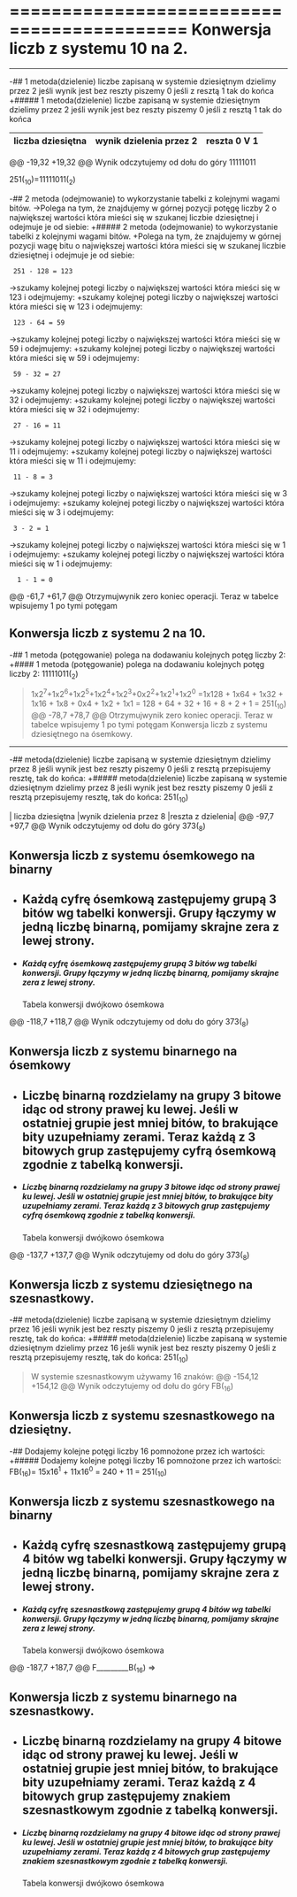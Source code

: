===========================================
Konwersja liczb z systemu 10 na 2.
===================================
---------------------------------------------
-## 1 metoda(dzielenie) liczbe zapisaną w systemie dziesiętnym dzielimy przez 2 jeśli wynik jest bez reszty piszemy 0 jeśli z resztą 1 tak do końca
+##### 1 metoda(dzielenie) liczbe zapisaną w systemie dziesiętnym dzielimy przez 2 jeśli wynik jest bez reszty piszemy 0 jeśli z resztą 1 tak do końca
 
 | liczba dziesiętna |wynik dzielenia przez 2 |reszta 0 V 1|
 | ------ | ------ |  ------ |
@@ -19,32 +19,32 @@ Wynik odczytujemy od dołu do góry 11111011
 
 251(<sub>10</sub>)=11111011(<sub>2</sub>)
 
-## 2 metoda (odejmowanie) to wykorzystanie tabelki z kolejnymi wagami bitów. 
->Polega na tym, że znajdujemy w górnej pozycji potęgę liczby 2 o największej wartości która mieści się w szukanej liczbie dziesiętnej i odejmuje je od siebie:
+##### 2 metoda (odejmowanie) to wykorzystanie tabelki z kolejnymi wagami bitów. 
+Polega na tym, że znajdujemy w górnej pozycji wagę bitu o największej wartości która mieści się w szukanej liczbie dziesiętnej i odejmuje je od siebie:
 
     251 - 128 = 123
 
->szukamy kolejnej potegi liczby  o największej wartości która mieści się w 123 i odejmujemy:
+szukamy kolejnej potegi liczby  o największej wartości która mieści się w 123 i odejmujemy:
     
     123 - 64 = 59
 
->szukamy kolejnej potegi liczby  o największej wartości która mieści się w 59 i odejmujemy:
+szukamy kolejnej potegi liczby  o największej wartości która mieści się w 59 i odejmujemy:
     
     59 - 32 = 27
 
->szukamy kolejnej potegi liczby  o największej wartości która mieści się w 32 i odejmujemy:
+szukamy kolejnej potegi liczby  o największej wartości która mieści się w 32 i odejmujemy:
     
     27 - 16 = 11
 
->szukamy kolejnej potegi liczby  o największej wartości która mieści się w 11 i odejmujemy:
+szukamy kolejnej potegi liczby  o największej wartości która mieści się w 11 i odejmujemy:
     
     11 - 8 = 3
 
->szukamy kolejnej potegi liczby  o największej wartości która mieści się w 3 i odejmujemy:
+szukamy kolejnej potegi liczby  o największej wartości która mieści się w 3 i odejmujemy:
     
     3 - 2 = 1
 
->szukamy kolejnej potegi liczby  o największej wartości która mieści się w 1 i odejmujemy:
+szukamy kolejnej potegi liczby  o największej wartości która mieści się w 1 i odejmujemy:
     
      1 - 1 = 0
 
@@ -61,7 +61,7 @@ Otrzymujwynik zero koniec operacji. Teraz w tabelce wpisujemy 1 po tymi potęgam
  
  Konwersja liczb z systemu 2 na 10.
 ---------------------------------------------
-## 1 metoda (potęgowanie) polega na dodawaniu kolejnych potęg liczby 2:
+#### 1 metoda (potęgowanie) polega na dodawaniu kolejnych potęg liczby 2:
 11111011(<sub>2</sub>)
 
 >1x2<sup>7</sup>+1x2<sup>6</sup>+1x2<sup>5</sup>+1x2<sup>4</sup>+1x2<sup>3</sup>+0x2<sup>2</sup>+1x2<sup>1</sup>+1x2<sup>0</sup> =1x128 + 1x64 + 1x32 + 1x16 + 1x8 + 0x4 + 1x2 + 1x1 = 128 + 64 + 32 + 16 + 8 + 2 + 1 = 251(<sub>10</sub>)
@@ -78,7 +78,7 @@ Otrzymujwynik zero koniec operacji. Teraz w tabelce wpisujemy 1 po tymi potęgam
  Konwersja liczb z systemu dziesiętnego na ósemkowy.
 ---------------------------------------------
 
-## metoda(dzielenie) liczbe zapisaną w systemie dziesiętnym dzielimy przez 8 jeśli wynik jest bez reszty piszemy 0 jeśli z resztą przepisujemy resztę, tak do końca:
+##### metoda(dzielenie) liczbe zapisaną w systemie dziesiętnym dzielimy przez 8 jeśli wynik jest bez reszty piszemy 0 jeśli z resztą przepisujemy resztę, tak do końca:
 251(<sub>10</sub>)
 
 | liczba dziesiętna |wynik dzielenia przez 8 |reszta  z dzielenia|
@@ -97,7 +97,7 @@ Wynik odczytujemy od dołu do góry 373(<sub>8</sub>)
 
  Konwersja liczb z systemu ósemkowego na binarny
  -----------------------------------------------
- ## Każdą cyfrę ósemkową zastępujemy grupą 3 bitów wg tabelki konwersji. Grupy łączymy w jedną liczbę binarną, pomijamy skrajne zera z lewej strony.
+ ##### Każdą cyfrę ósemkową zastępujemy grupą 3 bitów wg tabelki konwersji. Grupy łączymy w jedną liczbę binarną, pomijamy skrajne zera z lewej strony.
 
     Tabela konwersji dwójkowo ósemkowa
     
@@ -118,7 +118,7 @@ Wynik odczytujemy od dołu do góry 373(<sub>8</sub>)
 
  Konwersja liczb z systemu binarnego na ósemkowy
  -----------------------------------------------
- ## Liczbę binarną rozdzielamy na grupy 3 bitowe idąc od strony prawej ku lewej. Jeśli w ostatniej grupie jest mniej bitów, to brakujące bity uzupełniamy zerami. Teraz każdą z 3 bitowych grup zastępujemy cyfrą ósemkową zgodnie z tabelką konwersji.
+ ##### Liczbę binarną rozdzielamy na grupy 3 bitowe idąc od strony prawej ku lewej. Jeśli w ostatniej grupie jest mniej bitów, to brakujące bity uzupełniamy zerami. Teraz każdą z 3 bitowych grup zastępujemy cyfrą ósemkową zgodnie z tabelką konwersji.
  
    Tabela konwersji dwójkowo ósemkowa
     
@@ -137,7 +137,7 @@ Wynik odczytujemy od dołu do góry 373(<sub>8</sub>)
  
   Konwersja liczb z systemu dziesiętnego na szesnastkowy.
 ---------------------------------------------
-## metoda(dzielenie) liczbe zapisaną w systemie dziesiętnym dzielimy przez 16 jeśli wynik jest bez reszty piszemy 0 jeśli z resztą przepisujemy resztę, tak do końca:
+##### metoda(dzielenie) liczbe zapisaną w systemie dziesiętnym dzielimy przez 16 jeśli wynik jest bez reszty piszemy 0 jeśli z resztą przepisujemy resztę, tak do końca:
 251(<sub>10</sub>)
 
 >W systemie szesnastkowym używamy 16 znaków:
@@ -154,12 +154,12 @@ Wynik odczytujemy od dołu do góry FB(<sub>16</sub>)
 
 Konwersja liczb z systemu szesnastkowego na dziesiętny.
 ---------------------------------------------
-## Dodajemy kolejne potęgi liczby 16 pomnożone przez ich wartości:
+##### Dodajemy kolejne potęgi liczby 16 pomnożone przez ich wartości:
 FB(<sub>16</sub>)= 15x16<sup>1</sup> + 11x16<sup>0</sup> = 240 + 11 = 251(<sub>10</sub>)
 
  Konwersja liczb z systemu szesnastkowego na binarny
  -----------------------------------------------
- ## Każdą cyfrę szesnastkową zastępujemy grupą 4 bitów wg tabelki konwersji. Grupy łączymy w jedną liczbę binarną, pomijamy skrajne zera z lewej strony.
+ ##### Każdą cyfrę szesnastkową zastępujemy grupą 4 bitów wg tabelki konwersji. Grupy łączymy w jedną liczbę binarną, pomijamy skrajne zera z lewej strony.
 
     Tabela konwersji dwójkowo ósemkowa
     
@@ -187,7 +187,7 @@ F_________B(<sub>16</sub>) =>
 
  Konwersja liczb z systemu binarnego na szesnastkowy.
  -----------------------------------------------
- ## Liczbę binarną rozdzielamy na grupy 4 bitowe idąc od strony prawej ku lewej. Jeśli w ostatniej grupie jest mniej bitów, to brakujące bity uzupełniamy zerami. Teraz każdą z 4 bitowych grup zastępujemy znakiem szesnastkowym zgodnie z tabelką konwersji.
+ ##### Liczbę binarną rozdzielamy na grupy 4 bitowe idąc od strony prawej ku lewej. Jeśli w ostatniej grupie jest mniej bitów, to brakujące bity uzupełniamy zerami. Teraz każdą z 4 bitowych grup zastępujemy znakiem szesnastkowym zgodnie z tabelką konwersji.
 
     Tabela konwersji dwójkowo ósemkowa
